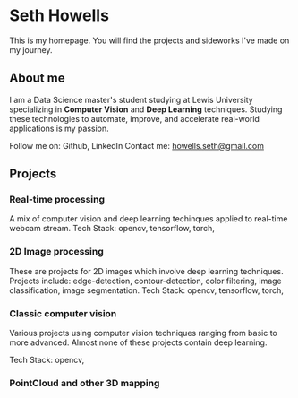 # Seth Howells
This is my homepage. You will find the projects and sideworks I've made on my journey.

## About me
I am a Data Science master's student studying at Lewis University specializing in **Computer Vision** and **Deep Learning** techniques. Studying these technologies to automate, improve, and accelerate real-world applications is my passion. 

Follow me on: Github, LinkedIn
Contact me: howells.seth@gmail.com

## Projects

### Real-time processing
A mix of computer vision and deep learning techinques applied to real-time webcam stream. 
Tech Stack: opencv, tensorflow, torch, 

### 2D Image processing
These are projects for 2D images which involve deep learning techniques. Projects include: edge-detection, contour-detection, color filtering, image classification, image segmentation.
Tech Stack: opencv, tensorflow, torch, 

### Classic computer vision
Various projects using computer vision techniques ranging from basic to more advanced. Almost none of these projects contain deep learning.

Tech Stack: opencv, 

### PointCloud and other 3D mapping
